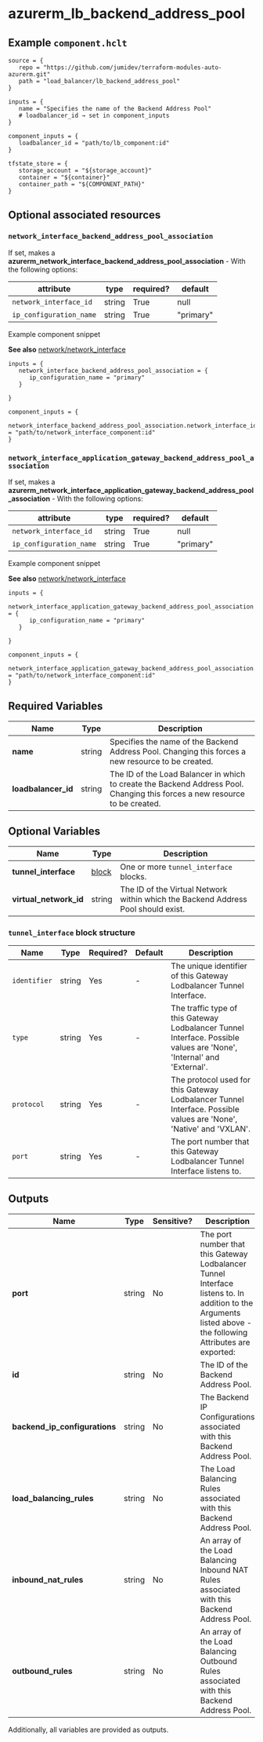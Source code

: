 # azurerm_lb_backend_address_pool



## Example `component.hclt`

```hcl
source = {
   repo = "https://github.com/jumidev/terraform-modules-auto-azurerm.git"   
   path = "load_balancer/lb_backend_address_pool"   
}

inputs = {
   name = "Specifies the name of the Backend Address Pool"   
   # loadbalancer_id → set in component_inputs
}

component_inputs = {
   loadbalancer_id = "path/to/lb_component:id"   
}

tfstate_store = {
   storage_account = "${storage_account}"   
   container = "${container}"   
   container_path = "${COMPONENT_PATH}"   
}

```
## Optional associated resources


### `network_interface_backend_address_pool_association` 

If set, makes a **azurerm_network_interface_backend_address_pool_association** - With the following options:

| attribute | type | required? | default |
| --------- | ---- | --------- | ------- |
| `network_interface_id` | string | True | null |
| `ip_configuration_name` | string | True | "primary" |


Example component snippet

**See also** [network/network_interface](https://github.com/jumidev/terraform-modules-auto-azurerm/tree/master/network/network_interface)

```hcl
inputs = {
   network_interface_backend_address_pool_association = {
      ip_configuration_name = "primary"      
   }
   
}

component_inputs = {
   network_interface_backend_address_pool_association.network_interface_id = "path/to/network_interface_component:id"   
}

```

### `network_interface_application_gateway_backend_address_pool_association` 

If set, makes a **azurerm_network_interface_application_gateway_backend_address_pool_association** - With the following options:

| attribute | type | required? | default |
| --------- | ---- | --------- | ------- |
| `network_interface_id` | string | True | null |
| `ip_configuration_name` | string | True | "primary" |


Example component snippet

**See also** [network/network_interface](https://github.com/jumidev/terraform-modules-auto-azurerm/tree/master/network/network_interface)

```hcl
inputs = {
   network_interface_application_gateway_backend_address_pool_association = {
      ip_configuration_name = "primary"      
   }
   
}

component_inputs = {
   network_interface_application_gateway_backend_address_pool_association.network_interface_id = "path/to/network_interface_component:id"   
}

```


## Required Variables

| Name | Type |  Description |
| ---- | --------- |  ----------- |
| **name** | string |  Specifies the name of the Backend Address Pool. Changing this forces a new resource to be created. | 
| **loadbalancer_id** | string |  The ID of the Load Balancer in which to create the Backend Address Pool. Changing this forces a new resource to be created. | 

## Optional Variables

| Name | Type |  Description |
| ---- | --------- |  ----------- |
| **tunnel_interface** | [block](#tunnel_interface-block-structure) |  One or more `tunnel_interface` blocks. | 
| **virtual_network_id** | string |  The ID of the Virtual Network within which the Backend Address Pool should exist. | 

### `tunnel_interface` block structure

| Name | Type | Required? | Default | Description |
| ---- | ---- | --------- | ------- | ----------- |
| `identifier` | string | Yes | - | The unique identifier of this Gateway Lodbalancer Tunnel Interface. |
| `type` | string | Yes | - | The traffic type of this Gateway Lodbalancer Tunnel Interface. Possible values are 'None', 'Internal' and 'External'. |
| `protocol` | string | Yes | - | The protocol used for this Gateway Lodbalancer Tunnel Interface. Possible values are 'None', 'Native' and 'VXLAN'. |
| `port` | string | Yes | - | The port number that this Gateway Lodbalancer Tunnel Interface listens to. |



## Outputs

| Name | Type | Sensitive? | Description |
| ---- | ---- | --------- | --------- |
| **port** | string | No  | The port number that this Gateway Lodbalancer Tunnel Interface listens to. In addition to the Arguments listed above - the following Attributes are exported: | 
| **id** | string | No  | The ID of the Backend Address Pool. | 
| **backend_ip_configurations** | string | No  | The Backend IP Configurations associated with this Backend Address Pool. | 
| **load_balancing_rules** | string | No  | The Load Balancing Rules associated with this Backend Address Pool. | 
| **inbound_nat_rules** | string | No  | An array of the Load Balancing Inbound NAT Rules associated with this Backend Address Pool. | 
| **outbound_rules** | string | No  | An array of the Load Balancing Outbound Rules associated with this Backend Address Pool. | 

Additionally, all variables are provided as outputs.
